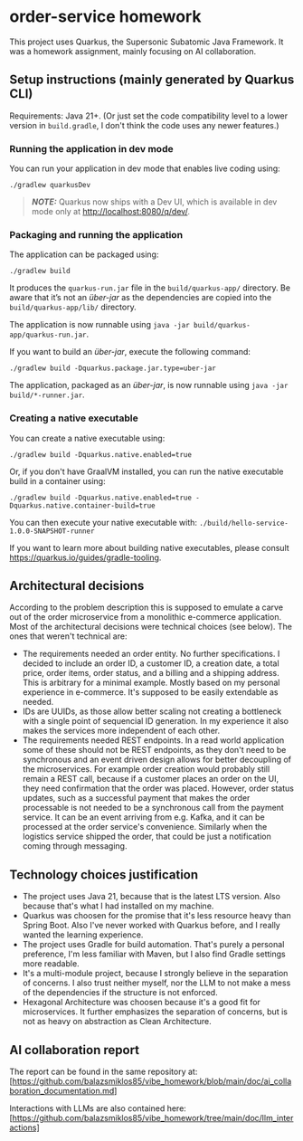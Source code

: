 # order-service homework

This project uses Quarkus, the Supersonic Subatomic Java Framework. It was a homework assignment, mainly focusing on AI collaboration.

## Setup instructions (mainly generated by Quarkus CLI)

Requirements: Java 21+. (Or just set the code compatibility level to a lower version in `build.gradle`, I don't think the code uses any newer features.)

### Running the application in dev mode

You can run your application in dev mode that enables live coding using:

```shell script
./gradlew quarkusDev
```

> **_NOTE:_**  Quarkus now ships with a Dev UI, which is available in dev mode only at <http://localhost:8080/q/dev/>.

### Packaging and running the application

The application can be packaged using:

```shell script
./gradlew build
```

It produces the `quarkus-run.jar` file in the `build/quarkus-app/` directory.
Be aware that it’s not an _über-jar_ as the dependencies are copied into the `build/quarkus-app/lib/` directory.

The application is now runnable using `java -jar build/quarkus-app/quarkus-run.jar`.

If you want to build an _über-jar_, execute the following command:

```shell script
./gradlew build -Dquarkus.package.jar.type=uber-jar
```

The application, packaged as an _über-jar_, is now runnable using `java -jar build/*-runner.jar`.

### Creating a native executable

You can create a native executable using:

```shell script
./gradlew build -Dquarkus.native.enabled=true
```

Or, if you don't have GraalVM installed, you can run the native executable build in a container using:

```shell script
./gradlew build -Dquarkus.native.enabled=true -Dquarkus.native.container-build=true
```

You can then execute your native executable with: `./build/hello-service-1.0.0-SNAPSHOT-runner`

If you want to learn more about building native executables, please consult <https://quarkus.io/guides/gradle-tooling>.

## Architectural decisions

According to the problem description this is supposed to emulate a carve out of the order microservice from a monolithic e-commerce application. Most of the architectural decisions were technical choices (see below). The ones that weren't technical are:

- The requirements needed an order entity. No further specifications. I decided to include an order ID, a customer ID, a creation date, a total price, order items, order status, and a billing and a shipping address. This is arbitrary for a minimal example. Mostly based on my personal experience in e-commerce. It's supposed to be easily extendable as needed.
- IDs are UUIDs, as those allow better scaling not creating a bottleneck with a single point of sequencial ID generation. In my experience it also makes the services more independent of each other.
- The requirements needed REST endpoints. In a read world application some of these should not be REST endpoints, as they don't need to be synchronous and an event driven design allows for better decoupling of the microservices. For example order creation would probably still remain a REST call, because if a customer places an order on the UI, they need confirmation that the order was placed. However, order status updates, such as a successful payment that makes the order processable is not needed to be a synchronous call from the payment service. It can be an event arriving from e.g. Kafka, and it can be processed at the order service's convenience. Similarly when the logistics service shipped the order, that could be just a notification coming through messaging.

## Technology choices justification

- The project uses Java 21, because that is the latest LTS version. Also because that's what I had installed on my machine.
- Quarkus was choosen for the promise that it's less resource heavy than Spring Boot. Also I've never worked with Quarkus before, and I really wanted the learning experience.
- The project uses Gradle for build automation. That's purely a personal preference, I'm less familiar with Maven, but I also find Gradle settings more readable.
- It's a multi-module project, because I strongly believe in the separation of concerns. I also trust neither myself, nor the LLM to not make a mess of the dependencies if the structure is not enforced.
- Hexagonal Architecture was choosen because it's a good fit for microservices. It further emphasizes the separation of concerns, but is not as heavy on abstraction as Clean Architecture.

## AI collaboration report

The report can be found in the same repository at: [https://github.com/balazsmiklos85/vibe_homework/blob/main/doc/ai_collaboration_documentation.md]

Interactions with LLMs are also contained here: [https://github.com/balazsmiklos85/vibe_homework/tree/main/doc/llm_interactions]
